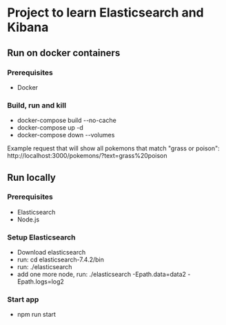 # Project to learn Elasticsearch and Kibana

## Run on docker containers
### Prerequisites
* Docker 

### Build, run and kill 
* docker-compose build --no-cache
* docker-compose up -d 
* docker-compose down --volumes 

Example request that will show all pokemons that match "grass or poison": 
http://localhost:3000/pokemons/?text=grass%20poison

## Run locally
### Prerequisites
* Elasticsearch
* Node.js

### Setup Elasticsearch
* Download elasticsearch 
* run: cd elasticsearch-7.4.2/bin
* run: ./elasticsearch
* add one more node, run: ./elasticsearch -Epath.data=data2 -Epath.logs=log2

### Start app
* npm run start 
